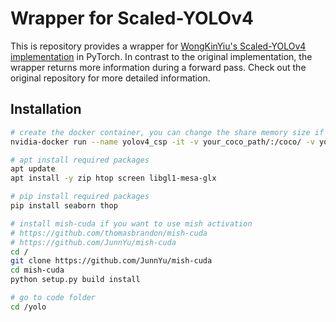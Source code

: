 # Wrapper for Scaled-YOLOv4
This is repository provides a wrapper for [WongKinYiu's Scaled-YOLOv4 implementation](https://github.com/WongKinYiu/ScaledYOLOv4/tree/yolov4-csp) in PyTorch. In contrast to the original implementation, the wrapper returns more information during a forward pass. Check out the original repository for more detailed information.

## Installation
```sh
# create the docker container, you can change the share memory size if you have more.
nvidia-docker run --name yolov4_csp -it -v your_coco_path/:/coco/ -v your_code_path/:/yolo --shm-size=64g nvcr.io/nvidia/pytorch:20.11-py3

# apt install required packages
apt update
apt install -y zip htop screen libgl1-mesa-glx

# pip install required packages
pip install seaborn thop

# install mish-cuda if you want to use mish activation
# https://github.com/thomasbrandon/mish-cuda
# https://github.com/JunnYu/mish-cuda
cd /
git clone https://github.com/JunnYu/mish-cuda
cd mish-cuda
python setup.py build install

# go to code folder
cd /yolo
```

